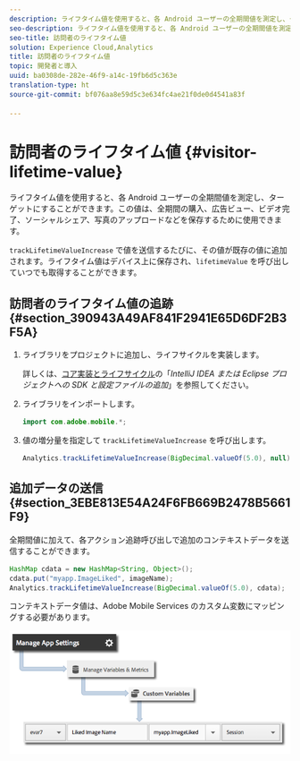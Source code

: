 ```yaml
---
description: ライフタイム値を使用すると、各 Android ユーザーの全期間値を測定し、ターゲットにすることができます。この値は、全期間の購入、広告ビュー、ビデオ完了、ソーシャルシェア、写真のアップロードなどを保存するために使用できます。
seo-description: ライフタイム値を使用すると、各 Android ユーザーの全期間値を測定し、ターゲットにすることができます。この値は、全期間の購入、広告ビュー、ビデオ完了、ソーシャルシェア、写真のアップロードなどを保存するために使用できます。
seo-title: 訪問者のライフタイム値
solution: Experience Cloud,Analytics
title: 訪問者のライフタイム値
topic: 開発者と導入
uuid: ba0308de-282e-46f9-a14c-19fb6d5c363e
translation-type: ht
source-git-commit: bf076aa8e59d5c3e634fc4ae21f0de0d4541a83f

---
```



# 訪問者のライフタイム値 {#visitor-lifetime-value}

ライフタイム値を使用すると、各 Android ユーザーの全期間値を測定し、ターゲットにすることができます。この値は、全期間の購入、広告ビュー、ビデオ完了、ソーシャルシェア、写真のアップロードなどを保存するために使用できます。

`trackLifetimeValueIncrease` で値を送信するたびに、その値が既存の値に追加されます。ライフタイム値はデバイス上に保存され、`lifetimeValue` を呼び出していつでも取得することができます。

## 訪問者のライフタイム値の追跡 {#section_390943A49AF841F2941E65D6DF2B3F5A}

1. ライブラリをプロジェクトに追加し、ライフサイクルを実装します。

   詳しくは、[コア実装とライフサイクル](/help/android/getting-started/dev-qs.md)の「*IntelliJ IDEA または Eclipse プロジェクトへの SDK と設定ファイルの追加*」を参照してください。
1. ライブラリをインポートします。

   ```java
   import com.adobe.mobile.*;
   ```

1. 値の増分量を指定して `trackLifetimeValueIncrease` を呼び出します。

   ```java
   Analytics.trackLifetimeValueIncrease(BigDecimal.valueOf(5.0), null);
   ```

## 追加データの送信 {#section_3EBE813E54A24F6FB669B2478B5661F9}

全期間値に加えて、各アクション追跡呼び出しで追加のコンテキストデータを送信することができます。

```java
HashMap cdata = new HashMap<String, Object>(); 
cdata.put("myapp.ImageLiked", imageName); 
Analytics.trackLifetimeValueIncrease(BigDecimal.valueOf(5.0), cdata);
```

コンテキストデータ値は、Adobe Mobile Services のカスタム変数にマッピングする必要があります。

![](assets/map-variable-context-ltv.png)

